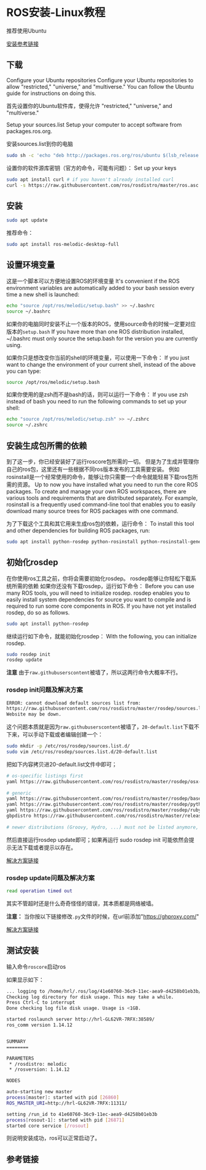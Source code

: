 # ROS安装-Linux教程

推荐使用Ubuntu

[安装参考链接][install]

## 下载

Configure your Ubuntu repositories
Configure your Ubuntu repositories to allow "restricted," "universe," and "multiverse." You can follow the Ubuntu guide for instructions on doing this.

首先设置你的Ubuntu软件库，使得允许 "restricted," "universe," and "multiverse."

Setup your sources.list
Setup your computer to accept software from packages.ros.org.

安装sources.list到你的电脑

```bash
sudo sh -c 'echo "deb http://packages.ros.org/ros/ubuntu $(lsb_release -sc) main" > /etc/apt/sources.list.d/ros-latest.list'
```

设置你的软件源库密钥（官方的命令，可能有问题）：
Set up your keys

```bash
sudo apt install curl # if you haven't already installed curl
curl -s https://raw.githubusercontent.com/ros/rosdistro/master/ros.asc | sudo apt-key add -
```

## 安装

```bash
sudo apt update
```

推荐命令：
```bash
sudo apt install ros-melodic-desktop-full
```

## 设置环境变量

这是一个脚本可以方便地设置ROS的环境变量
It's convenient if the ROS environment variables are automatically added to your bash session every time a new shell is launched:

```bash
echo "source /opt/ros/melodic/setup.bash" >> ~/.bashrc
source ~/.bashrc
```

如果你的电脑同时安装不止一个版本的ROS，使用source命令的时候一定要对应版本的`setup.bash`
If you have more than one ROS distribution installed, ~/.bashrc must only source the setup.bash for the version you are currently using.

如果你只是想改变你当前的shell的环境变量，可以使用一下命令：
If you just want to change the environment of your current shell, instead of the above you can type:

```bash
source /opt/ros/melodic/setup.bash
```

如果你使用的是zsh而不是bash的话，则可以运行一下命令：
If you use zsh instead of bash you need to run the following commands to set up your shell:

```bash
echo "source /opt/ros/melodic/setup.zsh" >> ~/.zshrc
source ~/.zshrc
```

## 安装生成包所需的依赖

到了这一步，你已经安装好了运行roscore包所需的一切。
但是为了生成并管理你自己的ros包，这里还有一些根据不同ros版本发布的工具需要安装。
例如rosinstall是一个经常使用的命令，能够让你只需要一个命令就能轻易下载ros包所需的资源。
Up to now you have installed what you need to run the core ROS packages. To create and manage your own ROS workspaces, there are various tools and requirements that are distributed separately. For example, rosinstall is a frequently used command-line tool that enables you to easily download many source trees for ROS packages with one command.

为了下载这个工具和其它用来生成ros包的依赖，运行命令：
To install this tool and other dependencies for building ROS packages, run:

```bash
sudo apt install python-rosdep python-rosinstall python-rosinstall-generator python-wstool build-essential
```



## 初始化rosdep

在你使用ros工具之前，你将会需要初始化rosdep。
rosdep能够让你轻松下载系统所需的依赖
如果你还没有下载rosdep，运行如下命令：
Before you can use many ROS tools, you will need to initialize rosdep. rosdep enables you to easily install system dependencies for source you want to compile and is required to run some core components in ROS. If you have not yet installed rosdep, do so as follows.

```bash
sudo apt install python-rosdep
```

继续运行如下命令，就能初始化rosdep：
With the following, you can initialize rosdep.

```bash
sudo rosdep init
rosdep update
```

**注意**
由于`raw.githubuserscontent`被墙了，所以这两行命令大概率不行。

### rosdep init问题及解决方案

```bash
ERROR: cannot download default sources list from:
https://raw.githubusercontent.com/ros/rosdistro/master/rosdep/sources.list.d/20-default.list
Website may be down.
```

这个问题本质就是因为`raw.githubuserscontent`被墙了，`20-default.list`下载不下来，可以手动下载或者编辑创建一个：

```bash
sudo mkdir -p /etc/ros/rosdep/sources.list.d/
sudo vim /etc/ros/rosdep/sources.list.d/20-default.list
```

把如下内容拷贝进20-default.list文件中即可；

```bash
# os-specific listings first
yaml https://raw.githubusercontent.com/ros/rosdistro/master/rosdep/osx-homebrew.yaml osx
 
# generic
yaml https://raw.githubusercontent.com/ros/rosdistro/master/rosdep/base.yaml
yaml https://raw.githubusercontent.com/ros/rosdistro/master/rosdep/python.yaml
yaml https://raw.githubusercontent.com/ros/rosdistro/master/rosdep/ruby.yaml
gbpdistro https://raw.githubusercontent.com/ros/rosdistro/master/releases/fuerte.yaml fuerte
 
# newer distributions (Groovy, Hydro, ...) must not be listed anymore, they are being fetched from the rosdistro index.yaml instead
```

然后直接运行rosdep update即可；如果再运行 sudo rosdep init 可能依然会提示无法下载或者提示以存在。

[解决方案链接][init]

### rosdep update问题及解决方案

```bash
read operation timed out
```

其实不管超时还是什么奇奇怪怪的错误，其本质都是网络被墙。

**注意：**
当你按以下链接修改`.py`文件的时候，在url前添加"https://ghproxy.com/"

[解决方案链接][update]

## 测试安装

输入命令`roscore`启动ros

如果显示如下：

```bash
... logging to /home/hrl/.ros/log/41e60760-36c9-11ec-aea9-d4258b01eb3b/roslaunch-hrl-GL62VR-7RFX-26850.log
Checking log directory for disk usage. This may take a while.
Press Ctrl-C to interrupt
Done checking log file disk usage. Usage is <1GB.

started roslaunch server http://hrl-GL62VR-7RFX:38589/
ros_comm version 1.14.12


SUMMARY
========

PARAMETERS
 * /rosdistro: melodic
 * /rosversion: 1.14.12

NODES

auto-starting new master
process[master]: started with pid [26860]
ROS_MASTER_URI=http://hrl-GL62VR-7RFX:11311/

setting /run_id to 41e60760-36c9-11ec-aea9-d4258b01eb3b
process[rosout-1]: started with pid [26871]
started core service [/rosout]

```

则说明安装成功，ros可以正常启动了。

## 参考链接

[install]:https://blog.csdn.net/KIK9973/article/details/118755045

[init]:https://blog.csdn.net/qq_35813104/article/details/117332670

[update]:https://blog.csdn.net/leida_wt/article/details/115120940
